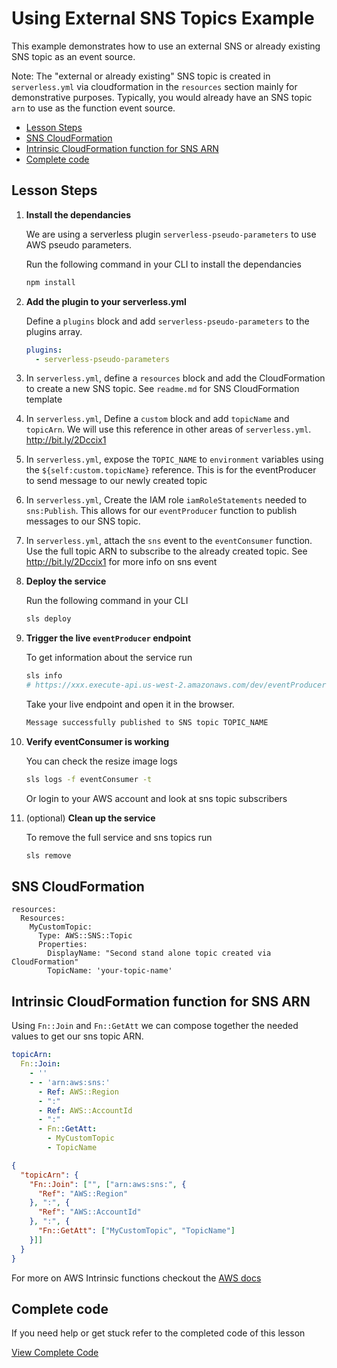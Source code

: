 # Using External SNS Topics Example

This example demonstrates how to use an external SNS or already existing SNS topic as an event source.

Note: The "external or already existing" SNS topic is created in `serverless.yml` via cloudformation in the `resources` section mainly for demonstrative purposes. Typically, you would already have an SNS topic `arn` to use as the function event source.

- [Lesson Steps](#lesson-steps)
- [SNS CloudFormation](#sns-cloudformation)
- [Intrinsic CloudFormation function for SNS ARN](#intrinsic-cloudformation-function-for-sns-arn)
- [Complete code](#complete-code)

## Lesson Steps

1. **Install the dependancies**

    We are using a serverless plugin `serverless-pseudo-parameters` to use AWS pseudo parameters.

    Run the following command in your CLI to install the dependancies

    ```bash
    npm install
    ```

2. **Add the plugin to your serverless.yml**

    Define a `plugins` block and add `serverless-pseudo-parameters` to the plugins array.

    ```yml
    plugins:
      - serverless-pseudo-parameters
    ```

3. In `serverless.yml`, define a `resources` block and add the CloudFormation to create a new SNS topic. See `readme.md` for SNS CloudFormation template

4. In `serverless.yml`, Define a `custom` block and add `topicName` and `topicArn`. We will use this reference in other areas of `serverless.yml`. http://bit.ly/2Dccix1

5. In `serverless.yml`, expose the `TOPIC_NAME` to `environment` variables using the `${self:custom.topicName}` reference. This is for the eventProducer to send message to our newly created topic

6. In `serverless.yml`, Create the IAM role `iamRoleStatements` needed to `sns:Publish`. This allows for our `eventProducer` function to publish messages to our SNS topic.

7. In `serverless.yml`, attach the `sns` event to the `eventConsumer` function. Use the full topic ARN to subscribe to the already created topic. See http://bit.ly/2Dccix1 for more info on sns event

8. **Deploy the service**

    Run the following command in your CLI

    ```bash
    sls deploy
    ```

9. **Trigger the live `eventProducer` endpoint**

    To get information about the service run
    ```bash
    sls info
    # https://xxx.execute-api.us-west-2.amazonaws.com/dev/eventProducer
    ```

    Take your live endpoint and open it in the browser.

    ```bash
    Message successfully published to SNS topic TOPIC_NAME
    ```

10. **Verify eventConsumer is working**

    You can check the resize image logs

    ```bash
    sls logs -f eventConsumer -t
    ```

    Or login to your AWS account and look at sns topic subscribers

11. (optional) **Clean up the service**

    To remove the full service and sns topics run

    ```bash
    sls remove
    ```

## SNS CloudFormation

```
resources:
  Resources:
    MyCustomTopic:
      Type: AWS::SNS::Topic
      Properties:
        DisplayName: "Second stand alone topic created via CloudFormation"
        TopicName: 'your-topic-name'
```        

## Intrinsic CloudFormation function for SNS ARN

Using `Fn::Join` and `Fn::GetAtt` we can compose together the needed values to get our sns topic ARN.

```yml
topicArn:
  Fn::Join:
    - ''
    - - 'arn:aws:sns:'
      - Ref: AWS::Region
      - ":"
      - Ref: AWS::AccountId
      - ":"
      - Fn::GetAtt:
        - MyCustomTopic
        - TopicName
```

```json
{
  "topicArn": {
    "Fn::Join": ["", ["arn:aws:sns:", {
      "Ref": "AWS::Region"
    }, ":", {
      "Ref": "AWS::AccountId"
    }, ":", {
      "Fn::GetAtt": ["MyCustomTopic", "TopicName"]
    }]]
  }
}
```

For more on AWS Intrinsic functions checkout the [AWS docs](https://docs.aws.amazon.com/AWSCloudFormation/latest/UserGuide/intrinsic-function-reference.html)      

## Complete code

If you need help or get stuck refer to the completed code of this lesson

[View Complete Code](https://github.com/DavidWells/serverless-workshop/tree/master/lessons-code-complete/events/sns/sns-advanced)







